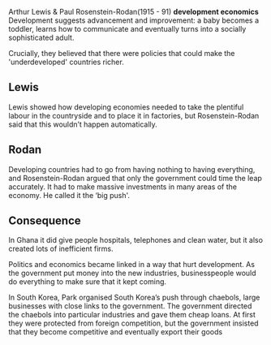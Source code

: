 Arthur Lewis & Paul Rosenstein-Rodan(1915 - 91)
**development economics**
Development suggests advancement and improvement: a baby becomes a toddler, learns how to communicate and eventually turns into a socially sophisticated adult. 

Crucially, they believed that there were policies that could make the 'underdeveloped' countries richer.

## Lewis
Lewis showed how developing economies needed to take the plentiful labour in the countryside and to place it in factories, but Rosenstein-Rodan said that this wouldn’t happen automatically.

## Rodan
Developing countries had to go from having nothing to having everything, and Rosenstein-Rodan argued that only the government could time the leap accurately. It had to make massive investments in many areas of the economy. He called it the ‘big push'.

## Consequence
In Ghana it did give people hospitals, telephones and clean water, but it also created lots of inefficient firms. 

Politics and economics became linked in a way that hurt development. As the government put money into the new industries, businesspeople would do everything to make sure that it kept coming. 

In South Korea, Park organised South Korea’s push through chaebols, large businesses with close links to the government. The government directed the chaebols into particular industries and gave them cheap loans. At first they were protected from foreign competition, but the government insisted that they become competitive and eventually export their goods